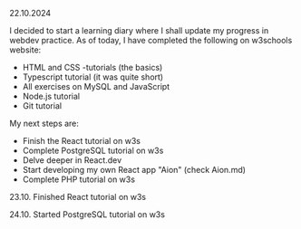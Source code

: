 22.10.2024

I decided to start a learning diary where I shall update my progress in webdev practice. 
As of today, I have completed the following on w3schools website:
- HTML and CSS -tutorials (the basics)
- Typescript tutorial (it was quite short)
- All exercises on MySQL and JavaScript
- Node.js tutorial
- Git tutorial

My next steps are:
- Finish the React tutorial on w3s
- Complete PostgreSQL tutorial on w3s
- Delve deeper in React.dev
- Start developing my own React app "Aion" (check Aion.md)
- Complete PHP tutorial on w3s

23.10. Finished React tutorial on w3s

24.10. Started PostgreSQL tutorial on w3s
